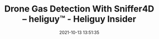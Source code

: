 ---
"title": "Drone Gas Detection With Sniffer4D – heliguy™ - Heliguy Insider"
"date": "2021-10-13 13:51:35"
"feed_name": "GOOGLENEWSINDUSTRIAL"
"feed_website": "https://news.google.com/search?q=industrial%2Bincident&hl=en-US&gl=US&ceid=US:en"
"feed_rss": "https://news.google.com/rss/search?q=industrial%2Bincident&hl=en-US&gl=US&ceid=US:en"
"link": "https://www.heliguy.com/blogs/posts/drone-gas-detection-system-with-sniffer4d-review"
"source": "{'href': 'https://www.heliguy.com', 'title': 'Heliguy Insider'}"
"file": "_posts/2021-1-1-1d47787528f83f6d6c49e70a59d5c72c023ebfa8.md"
"accident": "0"
"drilling": "0"
"dead": "0"
"injured": "0"
"arrested": "0"
"place": "unknown place"
"where": "unknown site"
"causes": "unknown"
"place_uri": "unknown place"
---
